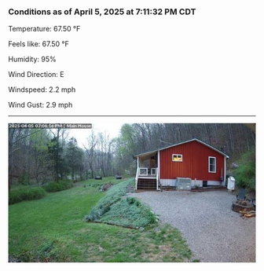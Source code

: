 ### Conditions as of April 5, 2025 at 7:11:32 PM CDT 

Temperature: 67.50 &deg;F

Feels like: 67.50 &deg;F

Humidity: 95%

Wind Direction: E

Windspeed: 2.2 mph

Wind Gust: 2.9 mph

---

<img src="./images/latest.jpeg"/>

